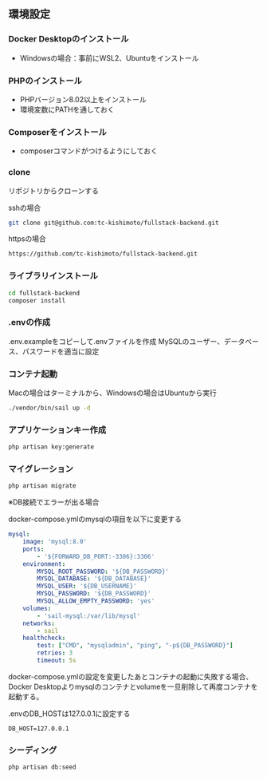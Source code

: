 ## 環境設定

### Docker Desktopのインストール
* Windowsの場合：事前にWSL2、Ubuntuをインストール

### PHPのインストール
* PHPバージョン8.02以上をインストール
* 環境変数にPATHを通しておく

### Composerをインストール
* composerコマンドがつけるようにしておく

### clone
リポジトリからクローンする

sshの場合

```bash
git clone git@github.com:tc-kishimoto/fullstack-backend.git
```

httpsの場合

```bash
https://github.com/tc-kishimoto/fullstack-backend.git
```

### ライブラリインストール

```bash
cd fullstack-backend
composer install
```

### .envの作成
.env.exampleをコピーして.envファイルを作成
MySQLのユーザー、データベース、パスワードを適当に設定

### コンテナ起動

Macの場合はターミナルから、Windowsの場合はUbuntuから実行

```bash
./vendor/bin/sail up -d
```

### アプリケーションキー作成

```bash
php artisan key:generate
```

### マイグレーション

```bash
php artisan migrate
```

※DB接続でエラーが出る場合

docker-compose.ymlのmysqlの項目を以下に変更する

```yml
mysql:
    image: 'mysql:8.0'
    ports:
        - '${FORWARD_DB_PORT:-3306}:3306'
    environment:
        MYSQL_ROOT_PASSWORD: '${DB_PASSWORD}'
        MYSQL_DATABASE: '${DB_DATABASE}'
        MYSQL_USER: '${DB_USERNAME}'
        MYSQL_PASSWORD: '${DB_PASSWORD}'
        MYSQL_ALLOW_EMPTY_PASSWORD: 'yes'
    volumes:
        - 'sail-mysql:/var/lib/mysql'
    networks:
        - sail
    healthcheck:
        test: ["CMD", "mysqladmin", "ping", "-p${DB_PASSWORD}"]
        retries: 3
        timeout: 5s
```

docker-compose.ymlの設定を変更したあとコンテナの起動に失敗する場合、
Docker Desktopよりmysqlのコンテナとvolumeを一旦削除して再度コンテナを起動する。

.envのDB_HOSTは127.0.0.1に設定する

```text
DB_HOST=127.0.0.1
```

### シーディング

```bash
php artisan db:seed
```
